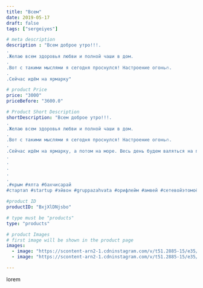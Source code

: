 ```yaml
---
title: "Всем"
date: 2019-05-17
draft: false
tags: ["sergeiyes"]

# meta description
description : "Всем доброе утро!!!.
.
.Желаю всем здоровья любви и полной чаши в дом.
.
.Вот с такими мыслями я сегодня проснулся! Настроение огонь🔥.
.
.Сейчас идём на ярмарку"

# product Price
price: "3000"
priceBefore: "3600.0"

# Product Short Description
shortDescription: "Всем доброе утро!!!.
.
.Желаю всем здоровья любви и полной чаши в дом.
.
.Вот с такими мыслями я сегодня проснулся! Настроение огонь🔥.
.
.Сейчас идём на ярмарку, а потом на море. Весь день будем валяться на пляже и топить свой жирок!
.
.
.
.
.
.#крым #ялта #бахчисарай 
#стартап #startup #эйвон #gruppazahvata #орифлейм #амвей #сетевойэтомоё #сетевой #миллионер #бизнесбезвложений #млм #сетевойэтомодно #автобонус #сетевоймаркетинг #стильжизни #типичныесетевики #пятигорск #КРЫМ #Севастополь #бизнес #churslabs #sergeystar"

#product ID
productID: "BxjXlDNjsbo"

# type must be "products"
type: "products"

# product Images
# first image will be shown in the product page
images:
  - image: "https://scontent-arn2-1.cdninstagram.com/v/t51.2885-15/e35/58689492_175514700117647_1082240769387263919_n.jpg?_nc_ht=scontent-arn2-1.cdninstagram.com&_nc_cat=111&_nc_ohc=YrEZocZeLowAX--FI8G&tp=1&oh=dfb85b5256eba45ef5e86a06b40a315d&oe=6060CC84&ig_cache_key=MjA0NTU4MjM0MTYyODAyMDc5NA%3D%3D.2"
  - image: "https://scontent-arn2-1.cdninstagram.com/v/t51.2885-15/e35/60827673_335110000532419_5931732712137915549_n.jpg?_nc_ht=scontent-arn2-1.cdninstagram.com&_nc_cat=107&_nc_ohc=f30vdeQgyYgAX_UJZ0J&tp=1&oh=56b4bdf0abfc10d37521872ebd8cb6ff&oe=605F44F2&ig_cache_key=MjA0NTU4MjM0MTYzNjU2MjAyNg%3D%3D.2"

---
```

lorem
